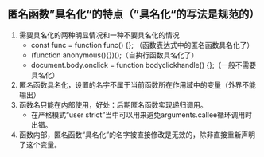 ## 匿名函数”具名化“的特点（”具名化“的写法是规范的）
1. 需要具名化的两种明显情况和一种不要具名化的情况
    + const func = function func() {}; （函数表达式中的匿名函数具名化了）
    + (function anonymous(){})();（自执行函数具名化了）
    + document.body.onclick = function bodyclickhandle() {};（一般不需要具名化）
2. 匿名函数具名化，设置的名字不属于当前函数所在作用域中的变量（外界不能输出）
3. 函数名只能在内部使用，好处：后期匿名函数实现递归调用。
    + 在严格模式“user strict”当中可以用来避免arguments.callee循环调用时出错。
4. 函数内部，匿名函数“具名化”的名字被直接修改是无效的，除非直接重新声明了这个变量。